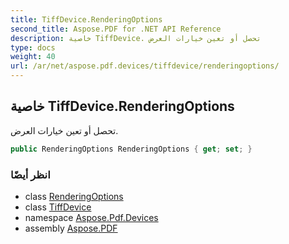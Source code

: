 ```yaml
---
title: TiffDevice.RenderingOptions
second_title: Aspose.PDF for .NET API Reference
description: خاصية TiffDevice. تحصل أو تعين خيارات العرض
type: docs
weight: 40
url: /ar/net/aspose.pdf.devices/tiffdevice/renderingoptions/
---
```

## خاصية TiffDevice.RenderingOptions

تحصل أو تعين خيارات العرض.

```csharp
public RenderingOptions RenderingOptions { get; set; }
```

### انظر أيضًا

* class [RenderingOptions](../../../aspose.pdf/renderingoptions/)
* class [TiffDevice](../)
* namespace [Aspose.Pdf.Devices](../../../aspose.pdf.devices/)
* assembly [Aspose.PDF](../../../)